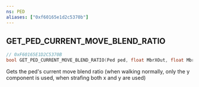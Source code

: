 ```yaml
---
ns: PED
aliases: ["0xf60165e1d2c5370b"]
---
```

## GET_PED_CURRENT_MOVE_BLEND_RATIO

```c
// 0xF60165E1D2C5370B
bool GET_PED_CURRENT_MOVE_BLEND_RATIO(Ped ped, float MbrXOut, float MbrYOut);
```

Gets the ped's current move blend ratio (when walking normally, only the y component is used, when strafing both x and y are used)

